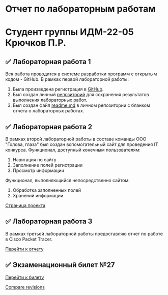 # Отчет по лабораторным работам
# Студент группы ИДМ-22-05 Крючков П.Р.
## :white_check_mark: Лабораторная работа 1
Вся работа проводится в системе разработки программ с открытым кодом - GitHub.
В рамках первой лабораторной работы:
1. Была произведена регистрация в [GitHub](https://github.com).
2. Был создан личный [репозиторий](https://github.com/bagofpockets/maga-inet) для сохранения результатов выполнения лабораторных работ.
3. Был создан файл [readme.md](https://github.com/bagofpockets/maga-inet/blob/main/README.md) в личном репозитории с бланком отчета о лабораторных работах.

## :white_check_mark: Лабораторная работа 2
В рамках второй лабораторной работы в составе команды ООО "Голова, глаза" был создан вспомогательный сайт для проведения IT конкурса.
Функционал, доступный конечным пользователям:
1. Навигация по сайту
2. Заполнение полей регистрации
3. Просмотр информации

Функционал, выполняющийся непосредственно сайтом:
1. Обработка заполненных полей
2. Хранений информации

[Страница проекта](https://github.com/MarkinNikita/aboba)

## :white_check_mark: Лабораторная работа 3
В рамках третьей лабораторной работы предоставляю отчет по работе в Cisco Packet Tracer.

[Перейти к отчету](https://github.com/bagofpockets/maga-inet/blob/main/cisco.pdf)

## :white_check_mark: Экзаменационный билет №27
[Перейти к билету](https://github.com/stankin/inet-2022/wiki/exam27)

[Compare revisions](https://github.com/stankin/inet-2022/wiki/exam27/_compare/bea1222479e9610bcc1957f93d0ed9e197361266...a22b6bfab9caf7284cc55ff06e131a42e8e6b034)
